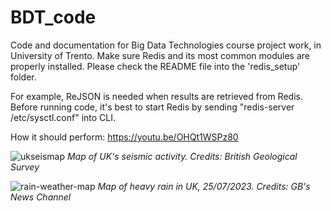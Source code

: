 # BDT_code
Code and documentation for Big Data Technologies course project work, in University of Trento. 
Make sure Redis and its most common modules are properly installed. 
Please check the README file into the 'redis_setup' folder. 

For example, ReJSON is needed when results are retrieved from Redis.
Before running code, it's best to start Redis by sending "redis-server /etc/sysctl.conf" into CLI.

How it should perform: https://youtu.be/OHQt1WSPz80 


![ukseismap](https://github.com/FluveV/BDT_code/assets/128046201/630d2448-1f8e-4899-894e-21dab7c9bc49)
_Map of UK's seismic activity. Credits: British Geological Survey_

![rain-weather-map](https://github.com/FluveV/BDT_code/assets/128046201/efda3c42-6984-49b3-ab9a-27b04ac39465)
_Map of heavy rain in UK, 25/07/2023. Credits: GB's News Channel_
